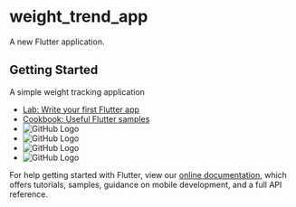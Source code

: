 # weight_trend_app

A new Flutter application.

## Getting Started

A simple weight tracking application

- [Lab: Write your first Flutter app](https://flutter.dev/docs/get-started/codelab)
- [Cookbook: Useful Flutter samples](https://flutter.dev/docs/cookbook)
- ![GitHub Logo](assets/images/app_logo.jpeg)
- ![GitHub Logo](assets/images/homepage.jpeg)
- ![GitHub Logo](assets/images/add_new_weight.jpeg)
- ![GitHub Logo](assets/images/weight_edit_delete.jpeg)

For help getting started with Flutter, view our
[online documentation](https://flutter.dev/docs), which offers tutorials,
samples, guidance on mobile development, and a full API reference.
